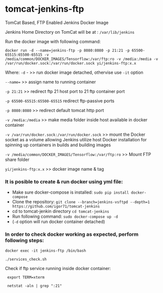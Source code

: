 # tomcat-jenkins-ftp
TomCat Based, FTP Enabled Jenkins Docker Image

Jenkins Home Directory on TomCat will be at : `/var/lib/jenkins`

Run the docker image with following command:
```
docker run -d --name=jenkins-ftp -p 8080:8080 -p 21:21 -p 65500-65515:65500-65515 -v /media/common/DOCKER_IMAGES/Tensorflow:/var/ftp:ro -v /media:/media -v /var/run/docker.sock:/var/run/docker.sock yi/jenkins-ftp:x.x
```
Where:
`-d` - >> run docker image detached, othervise use `-it` option

`--name=` >> assign name to running container

`-p 21:21` >> redirect ftp 21 host port to 21 ftp container port

`-p 65500-65515:65500-65515` redirect ftp-passive ports

`-p 8080:8080` >> redirect default tomcat http port

`-v /media:/media` >> make media folder inside host available in docker container

`-v /var/run/docker.sock:/var/run/docker.sock` >> mount the Docker socket as a volume allowing Jenkins utilize host Docker installation for spinning up containers in builds and building images

`-v /media/common/DOCKER_IMAGES/Tensorflow:/var/ftp:ro`  >> Mount FTP share folder

`yi/jenkins-ftp:x.x` >> docker image name & tag

### It is posible to create & run docker using yml file:

* Make sure docker-compose is installed:
`sudo pip install docker-compose`
* Clone the repository:
`git clone --branch=jenkins-vsftpd --depth=1 https://github.com/igor71/tomcat-jenkins`
* cd to tomcat-jenkin directory
`cd tomcat-jenkins`
* Run following command: 
`sudo docker-compose up -d`
* (`-d` option will run docker container detached)

### In order to check docker working as expected, perform following steps:

`docker exec -it jenkins-ftp /bin/bash`

`./services_check.sh`

Check if ftp service running inside docker container:
```
 export TERM=xterm
 
 netstat -aln | grep ":21"
 
 ```
